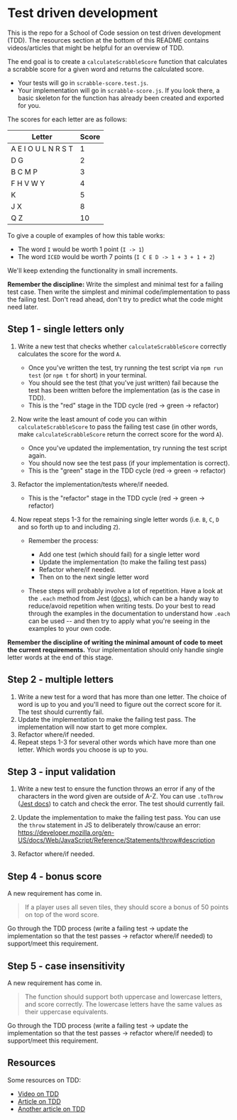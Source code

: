 # Test driven development

This is the repo for a School of Code session on test driven development (TDD). The resources section at the bottom of this README contains videos/articles that might be helpful for an overview of TDD.

The end goal is to create a `calculateScrabbleScore` function that calculates a scrabble score for a given word and returns the calculated score.

- Your tests will go in `scrabble-score.test.js`.
- Your implementation will go in `scrabble-score.js`. If you look there, a basic skeleton for the function has already been created and exported for you.

The scores for each letter are as follows:

| Letter              | Score |
| ------------------- | ----- |
| A E I O U L N R S T | 1     |
| D G                 | 2     |
| B C M P             | 3     |
| F H V W Y           | 4     |
| K                   | 5     |
| J X                 | 8     |
| Q Z                 | 10    |

To give a couple of examples of how this table works:

- The word `I` would be worth 1 point (`I -> 1`)
- The word `ICED` would be worth 7 points (`I C E D -> 1 + 3 + 1 + 2`)

We'll keep extending the functionality in small increments.

**Remember the discipline:** Write the simplest and minimal test for a failing test case. Then write the simplest and minimal code/implementation to pass the failing test. Don't read ahead, don't try to predict what the code might need later.

## Step 1 - single letters only

1. Write a new test that checks whether `calculateScrabbleScore` correctly calculates the score for the word `A`.
   - Once you've written the test, try running the test script via `npm run test` (or `npm t` for short) in your terminal.
   - You should see the test (that you've just written) fail because the test has been written before the implementation (as is the case in TDD).
   - This is the "red" stage in the TDD cycle (red -> green -> refactor)
2. Now write the least amount of code you can within `calculateScrabbleScore` to pass the failing test case (in other words, make `calculateScrabbleScore` return the correct score for the word `A`).
   - Once you've updated the implementation, try running the test script again.
   - You should now see the test pass (if your implementation is correct).
   - This is the "green" stage in the TDD cycle (red -> green -> refactor)
3. Refactor the implementation/tests where/if needed.
   - This is the "refactor" stage in the TDD cycle (red -> green -> refactor)
4. Now repeat steps 1-3 for the remaining single letter words (i.e. `B`, `C`, `D` and so forth up to and including `Z`).

   - Remember the process:

     - Add one test (which should fail) for a single letter word
     - Update the implementation (to make the failing test pass)
     - Refactor where/if needed.
     - Then on to the next single letter word

   - These steps will probably involve a lot of repetition. Have a look at the `.each` method from Jest ([docs](https://jestjs.io/docs/api#testeachtablename-fn-timeout)), which can be a handy way to reduce/avoid repetition when writing tests. Do your best to read through the examples in the documentation to understand how `.each` can be used -- and then try to apply what you're seeing in the examples to your own code.

**Remember the discipline of writing the minimal amount of code to meet the current requirements.** Your implementation should only handle single letter words at the end of this stage.

## Step 2 - multiple letters

1. Write a new test for a word that has more than one letter. The choice of word is up to you and you'll need to figure out the correct score for it. The test should currently fail.
2. Update the implementation to make the failing test pass. The implementation will now start to get more complex.
3. Refactor where/if needed.
4. Repeat steps 1-3 for several other words which have more than one letter. Which words you choose is up to you.

## Step 3 - input validation

1. Write a new test to ensure the function throws an error if any of the characters in the word given are outside of A-Z. You can use `.toThrow` ([Jest docs](https://jestjs.io/docs/expect#tothrowerror)) to catch and check the error. The test should currently fail.

2. Update the implementation to make the failing test pass. You can use the `throw` statement in JS to deliberately throw/cause an error: https://developer.mozilla.org/en-US/docs/Web/JavaScript/Reference/Statements/throw#description

3. Refactor where/if needed.

## Step 4 - bonus score

A new requirement has come in.

> If a player uses all seven tiles, they should score a bonus of 50 points on top of the word score.

Go through the TDD process (write a failing test -> update the implementation so that the test passes -> refactor where/if needed) to support/meet this requirement.

## Step 5 - case insensitivity

A new requirement has come in.

> The function should support both uppercase and lowercase letters, and score correctly. The lowercase letters have the same values as their uppercase equivalents.

Go through the TDD process (write a failing test -> update the implementation so that the test passes -> refactor where/if needed) to support/meet this requirement.

## Resources

Some resources on TDD:

- [Video on TDD](#https://www.youtube.com/watch?v=Jv2uxzhPFl4)
- [Article on TDD](#https://www.ibm.com/garage/method/practices/code/practice_test_driven_development/)
- [Another article on TDD](#https://www.browserstack.com/guide/what-is-test-driven-development)
